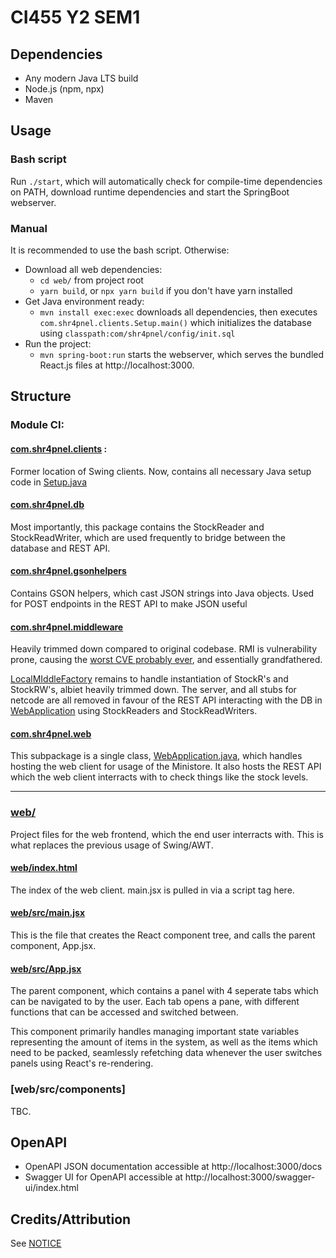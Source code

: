 # CI455 Y2 SEM1

## Dependencies

- Any modern Java LTS build
- Node.js (npm, npx)
- Maven

## Usage

### Bash script

Run `./start`, which will automatically check for compile-time dependencies on PATH, download runtime dependencies and start the SpringBoot webserver.

### Manual

It is recommended to use the bash script. Otherwise:

- Download all web dependencies:
  - `cd web/` from project root
  - `yarn build`, or `npx yarn build` if you don't have yarn installed
- Get Java environment ready:
  - `mvn install exec:exec` downloads all dependencies, then executes `com.shr4pnel.clients.Setup.main()` which initializes the database using `classpath:com/shr4pnel/config/init.sql`
- Run the project:
  - `mvn spring-boot:run` starts the webserver, which serves the bundled React.js files at http://localhost:3000.

## Structure

### Module CI:

#### [com.shr4pnel.clients](src/main/java/com/shr4pnel/clients) :

Former location of Swing clients. Now, contains all necessary Java setup code in [Setup.java](src/main/java/com/shr4pnel/clients/Setup.java)

#### [com.shr4pnel.db](src/main/java/com/shr4pnel/db)

Most importantly, this package contains the StockReader and StockReadWriter, which are used frequently to bridge between the database and REST API.

#### [com.shr4pnel.gsonhelpers](src/main/java/com/shr4pnel/gsonhelpers)

Contains GSON helpers, which cast JSON strings into Java objects. Used for POST endpoints in the REST API to make JSON useful

#### [com.shr4pnel.middleware](src/main/java/com/shr4pnel/middleware)

Heavily trimmed down compared to original codebase. RMI is vulnerability prone, causing the [worst CVE probably ever](https://nvd.nist.gov/vuln/detail/cve-2021-44228), and essentially grandfathered. 

[LocalMIddleFactory](src/main/java/com/shr4pnel/middleware/LocalMiddleFactory.java) remains to handle instantiation of StockR's and StockRW's, albiet heavily trimmed down. The server, and all stubs for netcode are all removed in favour of the REST API interacting with the DB in [WebApplication](src/main/java/com/shr4pnel/web/WebApplication.java) using StockReaders and StockReadWriters.

#### [com.shr4pnel.web](src/main/java/com/shr4pnel/web)

This subpackage is a single class, [WebApplication.java](src/main/java/com/shr4pnel/web/WebApplication.java), which handles hosting the web client for usage of the Ministore. It also hosts the REST API which the web client interracts with to check things like the stock levels. 

---

### [web/](web/)

Project files for the web frontend, which the end user interracts with. This is what replaces the previous usage of Swing/AWT.

#### [web/index.html](web/index.html)

The index of the web client. main.jsx is pulled in via a script tag here.

#### [web/src/main.jsx](web/src/main.jsx)

This is the file that creates the React component tree, and calls the parent component, App.jsx.

#### [web/src/App.jsx](web/src/App.jsx)

The parent component, which contains a panel with 4 seperate tabs which can be navigated to by the user. Each tab opens a pane, with different functions that can be accessed and switched between.

This component primarily handles managing  important state variables representing the amount of items in the system, as well as the items which need to be packed, seamlessly refetching data whenever the user switches panels using React's re-rendering.


### [web/src/components]

TBC.

## OpenAPI
- OpenAPI JSON documentation accessible at http://localhost:3000/docs
- Swagger UI for OpenAPI accessible at http://localhost:3000/swagger-ui/index.html

## Credits/Attribution

See [NOTICE](NOTICE)